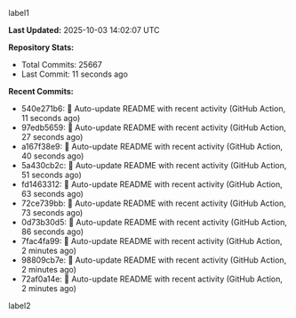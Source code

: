 
label1 
<!-- ACTIVITY_START -->
**Last Updated:** 2025-10-03 14:02:07 UTC

**Repository Stats:**
- Total Commits: 25667
- Last Commit: 11 seconds ago

**Recent Commits:**
- 540e271b6: 🤖 Auto-update README with recent activity (GitHub Action, 11 seconds ago)
- 97edb5659: 🤖 Auto-update README with recent activity (GitHub Action, 27 seconds ago)
- a167f38e9: 🤖 Auto-update README with recent activity (GitHub Action, 40 seconds ago)
- 5a430cb2c: 🤖 Auto-update README with recent activity (GitHub Action, 51 seconds ago)
- fd1463312: 🤖 Auto-update README with recent activity (GitHub Action, 63 seconds ago)
- 72ce739bb: 🤖 Auto-update README with recent activity (GitHub Action, 73 seconds ago)
- 0d73b30d5: 🤖 Auto-update README with recent activity (GitHub Action, 86 seconds ago)
- 7fac4fa99: 🤖 Auto-update README with recent activity (GitHub Action, 2 minutes ago)
- 98809cb7e: 🤖 Auto-update README with recent activity (GitHub Action, 2 minutes ago)
- 72af0a14e: 🤖 Auto-update README with recent activity (GitHub Action, 2 minutes ago)
<!-- ACTIVITY_END -->

label2
